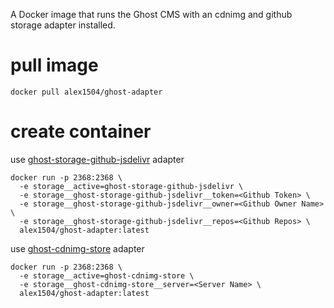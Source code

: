 A Docker image that runs the Ghost CMS with an cdnimg and github storage adapter installed.

# pull image

```
docker pull alex1504/ghost-adapter
```

# create container

use [ghost-storage-github-jsdelivr](https://github.com/alex1504/ghost-storage-github-jsdelivr) adapter
```
docker run -p 2368:2368 \
  -e storage__active=ghost-storage-github-jsdelivr \
  -e storage__ghost-storage-github-jsdelivr__token=<Github Token> \
  -e storage__ghost-storage-github-jsdelivr__owner=<Github Owner Name> \
  -e storage__ghost-storage-github-jsdelivr__repos=<Github Repos> \
  alex1504/ghost-adapter:latest
```

use [ghost-cdnimg-store](https://github.com/alex1504/ghost-cdnimg-store) adapter
```
docker run -p 2368:2368 \
  -e storage__active=ghost-cdnimg-store \
  -e storage__ghost-cdnimg-store__server=<Server Name> \
  alex1504/ghost-adapter:latest
```
